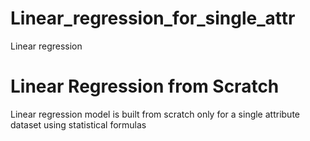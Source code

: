 # Linear_regression_for_single_attr
Linear regression

# Linear Regression from Scratch 
Linear regression model is built from scratch only for a single attribute dataset using statistical formulas
